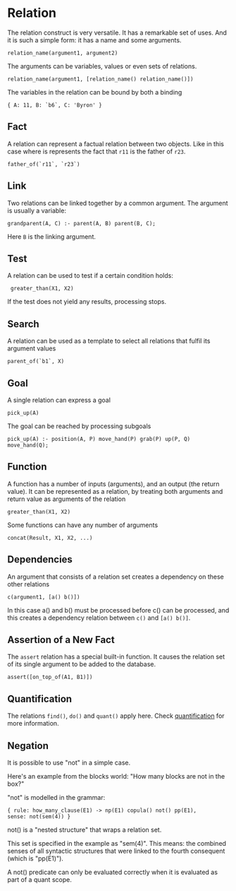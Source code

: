 # Relation

The relation construct is very versatile. It has a remarkable set of uses. And it is such a simple form: it has a name
and some arguments. 

    relation_name(argument1, argument2)

The arguments can be variables, values or even sets of relations.

    relation_name(argument1, [relation_name() relation_name()])  
    
The variables in the relation can be bound by both a binding

    { A: 11, B: `b6`, C: 'Byron' }

## Fact

A relation can represent a factual relation between two objects. Like in this case where is represents the fact that
`r11` is the father of `r23`.

    father_of(`r11`, `r23`)

## Link

Two relations can be linked together by a common argument. The argument is usually a variable:

    grandparent(A, C) :- parent(A, B) parent(B, C);

Here `B` is the linking argument.

## Test

A relation can be used to test if a certain condition holds:

     greater_than(X1, X2)
     
If the test does not yield any results, processing stops.

## Search

A relation can be used as a template to select all relations that fulfil its argument values

    parent_of(`b1`, X)

## Goal

A single relation can express a goal

    pick_up(A)

The goal can be reached by processing subgoals

    pick_up(A) :- position(A, P) move_hand(P) grab(P) up(P, Q) move_hand(Q); 

## Function

A function has a number of inputs (arguments), and an output (the return value). It can be represented as a relation, by
treating both arguments and return value as arguments of the relation

    greater_than(X1, X2)
    
Some functions can have any number of arguments

    concat(Result, X1, X2, ...)
    
## Dependencies

An argument that consists of a relation set creates a dependency on these other relations

    c(argument1, [a() b()])
    
In this case a() and b() must be processed before c() can be processed, and this creates a dependency relation between
`c()` and `[a() b()]`.

## Assertion of a New Fact

The `assert` relation has a special built-in function. It causes the relation set of its single argument to be added to
the database.

    assert([on_top_of(A1, B1)])

## Quantification

The relations `find()`, `do()` and `quant()` apply here. Check [quantification](quantification.md) for more information.

## Negation

It is possible to use "not" in a simple case.

Here's an example from the blocks world: "How many blocks are not in the box?"

"not" is modelled in the grammar:

    { rule: how_many_clause(E1) -> np(E1) copula() not() pp(E1),           sense: not(sem(4)) }

not() is a "nested structure" that wraps a relation set.

This set is specified in the example as "sem(4)". This means: the combined senses of all syntactic structures that were
linked to the fourth consequent (which is "pp(E1)").

A not() predicate can only be evaluated correctly when it is evaluated as part of a quant scope.

